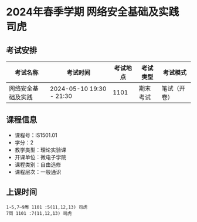 # 2024年春季学期 网络安全基础及实践 司虎




## 考试安排

| 考试名称 | 考试时间 | 考试地点 | 考试类型 | 考试模式 |
| -------- | -------- | -------- | -------- | -------- |
| 网络安全基础及实践 | 2024-05-10 19:30 - 21:30 | 1101 | 期末考试 | 笔试（开卷） |





## 课程信息

- 课程号：IS1501.01
- 学分：2
- 教学类型：理论实验课
- 开课单位：微电子学院
- 课程类别：自由选修
- 课程层次：一般通识

## 上课时间

```
1~5,7~9周 1101 :5(11,12,13) 司虎
7周 1101 :7(11,12,13) 司虎
```

